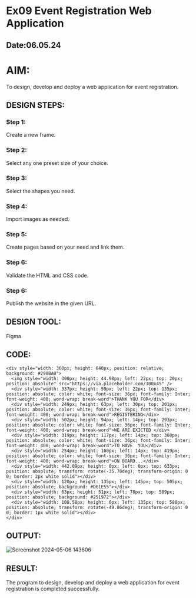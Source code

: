 # Ex09 Event Registration Web Application
## Date:06.05.24
# AIM:
To design, develop and deploy a web application for event registration.

## DESIGN STEPS:

### Step 1:
Create a new frame.

### Step 2:
Select any one preset size of your choice.

### Step 3:
Select the shapes you need.

### Step 4:
Import images as needed.

### Step 5:
Create pages based on your need and link them.

### Step 6:

Validate the HTML and CSS code.

### Step 6:

Publish the website in the given URL.

## DESIGN TOOL:
Figma

## CODE:
```
<div style="width: 360px; height: 640px; position: relative; background: #298BA0">
  <img style="width: 300px; height: 44.98px; left: 22px; top: 20px; position: absolute" src="https://via.placeholder.com/300x45" />
  <div style="width: 337px; height: 59px; left: 22px; top: 135px; position: absolute; color: white; font-size: 36px; font-family: Inter; font-weight: 400; word-wrap: break-word">THANK YOU FOR</div>
  <div style="width: 249px; height: 63px; left: 30px; top: 201px; position: absolute; color: white; font-size: 36px; font-family: Inter; font-weight: 400; word-wrap: break-word">REGISTERING</div>
  <div style="width: 502px; height: 94px; left: 14px; top: 293px; position: absolute; color: white; font-size: 36px; font-family: Inter; font-weight: 400; word-wrap: break-word">WE ARE EXICTED </div>
  <div style="width: 319px; height: 117px; left: 14px; top: 360px; position: absolute; color: white; font-size: 36px; font-family: Inter; font-weight: 400; word-wrap: break-word">TO HAVE  YOU</div>
  <div style="width: 254px; height: 160px; left: 14px; top: 419px; position: absolute; color: white; font-size: 36px; font-family: Inter; font-weight: 400; word-wrap: break-word">ON BOARD...</div>
  <div style="width: 442.09px; height: 0px; left: 0px; top: 633px; position: absolute; transform: rotate(-35.70deg); transform-origin: 0 0; border: 2px white solid"></div>
  <div style="width: 120px; height: 135px; left: 145px; top: 505px; position: absolute; background: #D61E55"></div>
  <div style="width: 63px; height: 51px; left: 78px; top: 589px; position: absolute; background: #251972"></div>
  <div style="width: 108.58px; height: 0px; left: 135px; top: 588px; position: absolute; transform: rotate(-49.86deg); transform-origin: 0 0; border: 1px white solid"></div>
</div>
```

## OUTPUT:
![Screenshot 2024-05-06 143606](https://github.com/selvasachein/Figma/assets/153185249/af092f35-956e-48a3-9583-8dfc19000259)


## RESULT:
The program to design, develop and deploy a web application for event registration is completed successfully.
